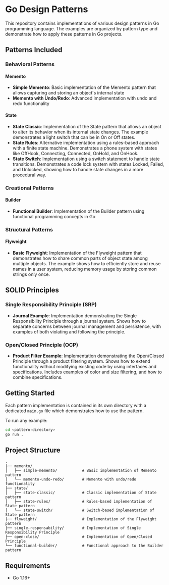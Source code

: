 # Go Design Patterns

This repository contains implementations of various design patterns in Go programming language. The examples are organized by pattern type and demonstrate how to apply these patterns in Go projects.

## Patterns Included

### Behavioral Patterns

#### Memento
- **Simple Memento**: Basic implementation of the Memento pattern that allows capturing and storing an object's internal state
- **Memento with Undo/Redo**: Advanced implementation with undo and redo functionality

#### State
- **State Classic**: Implementation of the State pattern that allows an object to alter its behavior when its internal state changes. The example demonstrates a light switch that can be in On or Off states.
- **State Rules**: Alternative implementation using a rules-based approach with a finite state machine. Demonstrates a phone system with states like OffHook, Connecting, Connected, OnHold, and OnHook.
- **State Switch**: Implementation using a switch statement to handle state transitions. Demonstrates a code lock system with states Locked, Failed, and Unlocked, showing how to handle state changes in a more procedural way.

### Creational Patterns

#### Builder
- **Functional Builder**: Implementation of the Builder pattern using functional programming concepts in Go

### Structural Patterns

#### Flyweight
- **Basic Flyweight**: Implementation of the Flyweight pattern that demonstrates how to share common parts of object state among multiple objects. The example shows how to efficiently store and reuse names in a user system, reducing memory usage by storing common strings only once.

## SOLID Principles

### Single Responsibility Principle (SRP)
- **Journal Example**: Implementation demonstrating the Single Responsibility Principle through a journal system. Shows how to separate concerns between journal management and persistence, with examples of both violating and following the principle.

### Open/Closed Principle (OCP)
- **Product Filter Example**: Implementation demonstrating the Open/Closed Principle through a product filtering system. Shows how to extend functionality without modifying existing code by using interfaces and specifications. Includes examples of color and size filtering, and how to combine specifications.

## Getting Started

Each pattern implementation is contained in its own directory with a dedicated `main.go` file which demonstrates how to use the pattern.

To run any example:

```bash
cd <pattern-directory>
go run .
```

## Project Structure

```
.
├── memento/
│   ├── simple-memento/           # Basic implementation of Memento pattern
│   └── memento-undo-redo/        # Memento with undo/redo functionality
├── state/
│   ├── state-classic/            # Classic implementation of State pattern
│   ├── state-rules/              # Rules-based implementation of State pattern
│   └── state-switch/             # Switch-based implementation of State pattern
├── flyweight/                    # Implementation of the Flyweight pattern
├── single-responsability/        # Implementation of Single Responsibility Principle
├── open-close/                   # Implementation of Open/Closed Principle
└── functional-builder/           # Functional approach to the Builder pattern
```

## Requirements

- Go 1.16+

